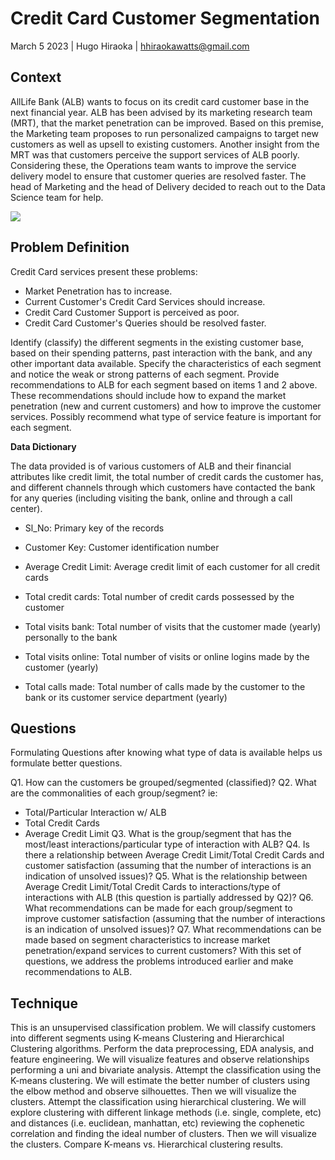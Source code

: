 # Credit Card Customer Segmentation

March 5 2023 | Hugo Hiraoka | hhiraokawatts@gmail.com

## Context
AllLife Bank (ALB) wants to focus on its credit card customer base in the next financial year. ALB has been advised by its marketing research team (MRT), that the market penetration can be improved. Based on this premise, the Marketing team proposes to run personalized campaigns to target new customers as well as upsell to existing customers. Another insight from the MRT was that customers perceive the support services of ALB poorly. Considering these, the Operations team wants to improve the service delivery model to ensure that customer queries are resolved faster. The head of Marketing and the head of Delivery decided to reach out to the Data Science team for help.

![](https://i.imgur.com/1XPO1qk.jpg)

## Problem Definition
Credit Card services present these problems:

- Market Penetration has to increase.
- Current Customer's Credit Card Services should increase.
- Credit Card Customer Support is perceived as poor.
- Credit Card Customer's Queries should be resolved faster.

Identify (classify) the different segments in the existing customer base, based on their spending patterns, past interaction with the bank, and any other important data available.
Specify the characteristics of each segment and notice the weak or strong patterns of each segment.
Provide recommendations to ALB for each segment based on items 1 and 2 above. These recommendations should include how to expand the market penetration (new and current customers) and how to improve the customer services. Possibly recommend what type of service feature is important for each segment.

**Data Dictionary**

The data provided is of various customers of ALB and their financial attributes like credit limit, the total number of credit cards the customer has, and different channels through which customers have contacted the bank for any queries (including visiting the bank, online and through a call center).

- Sl_No: Primary key of the records
- Customer Key: Customer identification number
- Average Credit Limit: Average credit limit of each customer for all credit cards
- Total credit cards: Total number of credit cards possessed by the customer
- Total visits bank: Total number of visits that the customer made (yearly) personally to the bank
- Total visits online: Total number of visits or online logins made by the customer (yearly)

- Total calls made: Total number of calls made by the customer to the bank or its customer service department (yearly)

## **Questions**

Formulating Questions after knowing what type of data is available helps us formulate better questions.

Q1. How can the customers be grouped/segmented (classified)?
Q2. What are the commonalities of each group/segment? ie:
- Total/Particular Interaction w/ ALB
- Total Credit Cards
- Average Credit Limit
Q3. What is the group/segment that has the most/least interactions/particular type of interaction with ALB?
Q4. Is there a relationship between Average Credit Limit/Total Credit Cards and customer satisfaction (assuming that the number of interactions is an indication of unsolved issues)?
Q5. What is the relationship between Average Credit Limit/Total Credit Cards to interactions/type of interactions with ALB (this question is partially addressed by Q2)?
Q6. What recommendations can be made for each group/segment to improve customer satisfaction (assuming that the number of interactions is an indication of unsolved issues)?
Q7. What recommendations can be made based on segment characteristics to increase market penetration/expand services to current customers?
With this set of questions, we address the problems introduced earlier and make recommendations to ALB.

## Technique
This is an unsupervised classification problem. We will classify customers into different segments using K-means Clustering and Hierarchical Clustering algorithms.
Perform the data preprocessing, EDA analysis, and feature engineering. We will visualize features and observe relationships performing a uni and bivariate analysis.
Attempt the classification using the K-means clustering. We will estimate the better number of clusters using the elbow method and observe silhouettes. Then we will visualize the clusters.
Attempt the classification using hierarchical clustering. We will explore clustering with different linkage methods (i.e. single, complete, etc) and distances (i.e. euclidean, manhattan, etc) reviewing the cophenetic correlation and finding the ideal number of clusters. Then we will visualize the clusters.
Compare K-means vs. Hierarchical clustering results.


